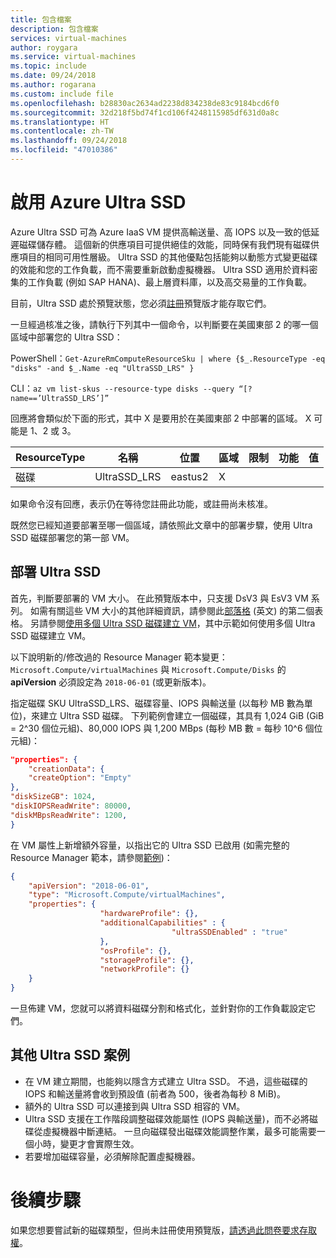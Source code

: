 ```yaml
---
title: 包含檔案
description: 包含檔案
services: virtual-machines
author: roygara
ms.service: virtual-machines
ms.topic: include
ms.date: 09/24/2018
ms.author: rogarana
ms.custom: include file
ms.openlocfilehash: b28830ac2634ad2238d834238de83c9184bcd6f0
ms.sourcegitcommit: 32d218f5bd74f1cd106f4248115985df631d0a8c
ms.translationtype: HT
ms.contentlocale: zh-TW
ms.lasthandoff: 09/24/2018
ms.locfileid: "47010386"
---
```

# <a name="enabling-azure-ultra-ssds"></a>啟用 Azure Ultra SSD

Azure Ultra SSD 可為 Azure IaaS VM 提供高輸送量、高 IOPS 以及一致的低延遲磁碟儲存體。 這個新的供應項目可提供絕佳的效能，同時保有我們現有磁碟供應項目的相同可用性層級。 Ultra SSD 的其他優點包括能夠以動態方式變更磁碟的效能和您的工作負載，而不需要重新啟動虛擬機器。 Ultra SSD 適用於資料密集的工作負載 (例如 SAP HANA)、最上層資料庫，以及高交易量的工作負載。

目前，Ultra SSD 處於預覽狀態，您必須[註冊](https://aka.ms/UltraSSDPreviewSignUp)預覽版才能存取它們。

一旦經過核准之後，請執行下列其中一個命令，以判斷要在美國東部 2 的哪一個區域中部署您的 Ultra SSD：

PowerShell：`Get-AzureRmComputeResourceSku | where {$_.ResourceType -eq "disks" -and $_.Name -eq "UltraSSD_LRS" }`

CLI：`az vm list-skus --resource-type disks --query “[?name==’UltraSSD_LRS’]”`

回應將會類似於下面的形式，其中 X 是要用於在美國東部 2 中部署的區域。 X 可能是 1、2 或 3。

|ResourceType  |名稱  |位置  |區域  |限制  |功能  |值  |
|---------|---------|---------|---------|---------|---------|---------|
|磁碟     |UltraSSD_LRS         |eastus2         |X         |         |         |         |

如果命令沒有回應，表示仍在等待您註冊此功能，或註冊尚未核准。

既然您已經知道要部署至哪一個區域，請依照此文章中的部署步驟，使用 Ultra SSD 磁碟部署您的第一部 VM。

## <a name="deploying-an-ultra-ssd"></a>部署 Ultra SSD

首先，判斷要部署的 VM 大小。 在此預覽版本中，只支援 DsV3 與 EsV3 VM 系列。 如需有關這些 VM 大小的其他詳細資訊，請參閱此[部落格](https://azure.microsoft.com/blog/introducing-the-new-dv3-and-ev3-vm-sizes/) \(英文\) 的第二個表格。
另請參閱[使用多個 Ultra SSD 磁碟建立 VM](https://aka.ms/UltraSSDTemplate)，其中示範如何使用多個 Ultra SSD 磁碟建立 VM。

以下說明新的/修改過的 Resource Manager 範本變更：`Microsoft.Compute/virtualMachines` 與 `Microsoft.Compute/Disks` 的 **apiVersion** 必須設定為 `2018-06-01` (或更新版本)。

指定磁碟 SKU UltraSSD_LRS、磁碟容量、IOPS 與輸送量 (以每秒 MB 數為單位)，來建立 Ultra SSD 磁碟。 下列範例會建立一個磁碟，其具有 1,024 GiB (GiB = 2^30 個位元組)、80,000 IOPS 與 1,200 MBps (每秒 MB 數 = 每秒 10^6 個位元組)：

```json
"properties": {  
    "creationData": {  
    "createOption": "Empty"  
},  
"diskSizeGB": 1024,  
"diskIOPSReadWrite": 80000,  
"diskMBpsReadWrite": 1200,  
}
```

在 VM 屬性上新增額外容量，以指出它的 Ultra SSD 已啟用 (如需完整的 Resource Manager 範本，請參閱[範例](https://aka.ms/UltraSSDTemplate))：

```json
{
    "apiVersion": "2018-06-01",
    "type": "Microsoft.Compute/virtualMachines",
    "properties": {
                    "hardwareProfile": {},
                    "additionalCapabilities" : {
                                    "ultraSSDEnabled" : "true"
                    },
                    "osProfile": {},
                    "storageProfile": {},
                    "networkProfile": {}
    }
}
```

一旦佈建 VM，您就可以將資料磁碟分割和格式化，並針對你的工作負載設定它們。

## <a name="additional-ultra-ssd-scenarios"></a>其他 Ultra SSD 案例

- 在 VM 建立期間，也能夠以隱含方式建立 Ultra SSD。 不過，這些磁碟的 IOPS 和輸送量將會收到預設值 (前者為 500，後者為每秒 8 MiB)。
- 額外的 Ultra SSD 可以連接到與 Ultra SSD 相容的 VM。
- Ultra SSD 支援在工作階段調整磁碟效能屬性 (IOPS 與輸送量)，而不必將磁碟從虛擬機器中斷連結。 一旦向磁碟發出磁碟效能調整作業，最多可能需要一個小時，變更才會實際生效。
- 若要增加磁碟容量，必須解除配置虛擬機器。

# <a name="next-steps"></a>後續步驟

如果您想要嘗試新的磁碟類型，但尚未註冊使用預覽版，[請透過此問卷要求存取權](https://aka.ms/UltraSSDPreviewSignUp)。